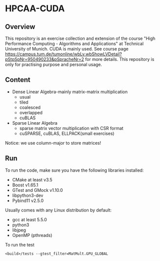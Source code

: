 # HPCAA-CUDA

## Overview
This repository is an exercise collection and extension of the course "High Performance Computing - Algorithms and Applications" at Technical University of Munich. CUDA is mainly used. See course page https://campus.tum.de/tumonline/wbLv.wbShowLVDetail?pStpSpNr=950490233&pSpracheNr=2 for more details. This repository is only for practising purpose and personal usage.

## Content
- Dense Linear Algebra-mainly matrix-matrix multiplication
  - usual
  - tiled
  - coalesced
  - overlapped
  - cuBLAS
- Sparse Linear Algebra
  - sparse matrix vector multiplication with CSR format
  - cuSPARSE, cuBLAS, ELLPACK(small exercises)

Notice: we use column-major to store matrices!

## Run
To run the code, make sure you have the following libraries installed:
- CMake at least v3.5
- Boost v1.65.1
- GTest and GMock v1.10.0
- libpython3-dev
- Pybind11 v2.5.0

Usually comes with any Linux distribution by default: 
- gcc at least 5.5.0
- python3 
- libjpeg 
- OpenMP (pthreads)

To run the test

`<build>/tests --gtest_filter=MatMult.GPU_GLOBAL`